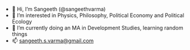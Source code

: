 - 👋 Hi, I’m Sangeeth (@sangeethvarma)
- 👀 I’m interested in Physics, Philosophy, Political Economy and Political Ecology
- 🌱 I’m currently doing an MA in Development Studies, learning random things
- 📫 sangeeth.s.varma@gmail.com
